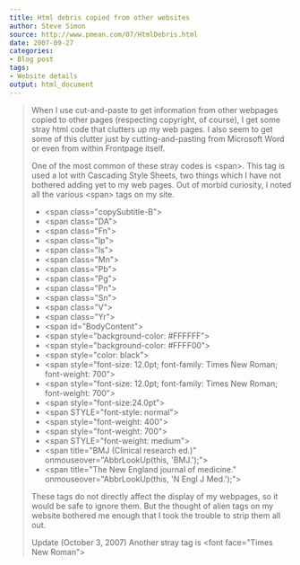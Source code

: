 ```yaml
---
title: Html debris copied from other websites
author: Steve Simon
source: http://www.pmean.com/07/HtmlDebris.html
date: 2007-09-27
categories:
- Blog post
tags:
- Website details
output: html_document
---
```

> When I use cut-and-paste to get information from other webpages copied
> to other pages (respecting copyright, of course), I get some stray
> html code that clutters up my web pages. I also seem to get some of
> this clutter just by cutting-and-pasting from Microsoft Word or even
> from within Frontpage itself.
>
> One of the most common of these stray codes is \<span\>. This tag is
> used a lot with Cascading Style Sheets, two things which I have not
> bothered adding yet to my web pages. Out of morbid curiosity, I noted
> all the various \<span\> tags on my site.
>
> -   \<span class=\"copySubtitle-B\"\>
> -   \<span class=\"DA\"\>
> -   \<span class=\"Fn\"\>
> -   \<span class=\"Ip\"\>
> -   \<span class=\"Is\"\>
> -   \<span class=\"Mn\"\>
> -   \<span class=\"Pb\"\>
> -   \<span class=\"Pg\"\>
> -   \<span class=\"Pn\"\>
> -   \<span class=\"Sn\"\>
> -   \<span class=\"V\"\>
> -   \<span class=\"Yr\"\>
> -   \<span id=\"BodyContent\"\>
> -   \<span style=\"background-color: \#FFFFFF\"\>
> -   \<span style=\"background-color: \#FFFF00\"\>
> -   \<span style=\"color: black\"\>
> -   \<span style=\"font-size: 12.0pt; font-family: Times New Roman;
>     font-weight: 700\"\>
> -   \<span style=\"font-size: 12.0pt; font-family: Times New Roman;
>     font-weight: 700\"\>
> -   \<span style=\"font-size:24.0pt\"\>
> -   \<span STYLE=\"font-style: normal\"\>
> -   \<span style=\"font-weight: 400\"\>
> -   \<span style=\"font-weight: 700\"\>
> -   \<span STYLE=\"font-weight: medium\"\>
> -   \<span title=\"BMJ (Clinical research ed.)\"
>     onmouseover=\"AbbrLookUp(this, \'BMJ.\');\"\>
> -   \<span title=\"The New England journal of medicine.\"
>     onmouseover=\"AbbrLookUp(this, \'N Engl J Med.\');\"\>
>
> These tags do not directly affect the display of my webpages, so it
> would be safe to ignore them. But the thought of alien tags on my
> website bothered me enough that I took the trouble to strip them all
> out.
>
> Update (October 3, 2007) Another stray tag is \<font face=\"Times New
> Roman\"\>

